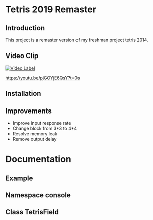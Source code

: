 # Tetris 2019 Remaster
## Introduction
This project is a remaster version of my freshman project tetris 2014.

## Video Clip
[![Video Label](http://img.youtube.com/vi/pjGOYjE6QsY/0.jpg)](https://youtu.be/pjGOYjE6QsY?t=0s)

https://youtu.be/pjGOYjE6QsY?t=0s

## Installation

## Improvements
 - Improve input response rate
 - Change block from 3\*3 to 4\*4
 - Resolve memory leak
 - Remove output delay

# Documentation
## Example

## Namespace console

## Class TetrisField
